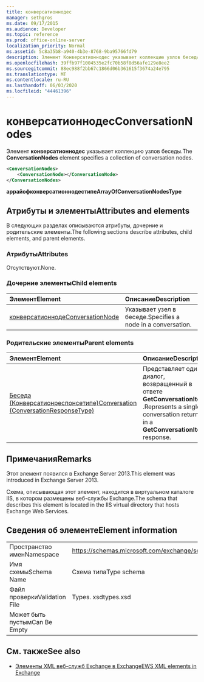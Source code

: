 ```yaml
---
title: конверсатионнодес
manager: sethgros
ms.date: 09/17/2015
ms.audience: Developer
ms.topic: reference
ms.prod: office-online-server
localization_priority: Normal
ms.assetid: 5c8a35b8-a940-4b3e-8768-9ba95766fd79
description: Элемент Конверсатионнодес указывает коллекцию узлов беседы.
ms.openlocfilehash: 39ffb97f1004535e2fc70b58f8d56afe129e8ee2
ms.sourcegitcommit: 88ec988f2bb67c1866d06b361615f3674a24e795
ms.translationtype: MT
ms.contentlocale: ru-RU
ms.lasthandoff: 06/03/2020
ms.locfileid: "44461396"
---
```

# <a name="conversationnodes"></a><span data-ttu-id="a7704-103">конверсатионнодес</span><span class="sxs-lookup"><span data-stu-id="a7704-103">ConversationNodes</span></span>

<span data-ttu-id="a7704-104">Элемент **конверсатионнодес** указывает коллекцию узлов беседы.</span><span class="sxs-lookup"><span data-stu-id="a7704-104">The **ConversationNodes** element specifies a collection of conversation nodes.</span></span> 
  
```XML
<ConversationNodes>
    <ConversationNode></ConversationNode>
</ConversationNodes>
```

 <span data-ttu-id="a7704-105">**аррайофконверсатионнодестипе**</span><span class="sxs-lookup"><span data-stu-id="a7704-105">**ArrayOfConversationNodesType**</span></span>
## <a name="attributes-and-elements"></a><span data-ttu-id="a7704-106">Атрибуты и элементы</span><span class="sxs-lookup"><span data-stu-id="a7704-106">Attributes and elements</span></span>

<span data-ttu-id="a7704-107">В следующих разделах описываются атрибуты, дочерние и родительские элементы.</span><span class="sxs-lookup"><span data-stu-id="a7704-107">The following sections describe attributes, child elements, and parent elements.</span></span>
  
### <a name="attributes"></a><span data-ttu-id="a7704-108">Атрибуты</span><span class="sxs-lookup"><span data-stu-id="a7704-108">Attributes</span></span>

<span data-ttu-id="a7704-109">Отсутствуют.</span><span class="sxs-lookup"><span data-stu-id="a7704-109">None.</span></span>
  
### <a name="child-elements"></a><span data-ttu-id="a7704-110">Дочерние элементы</span><span class="sxs-lookup"><span data-stu-id="a7704-110">Child elements</span></span>

|<span data-ttu-id="a7704-111">**Элемент**</span><span class="sxs-lookup"><span data-stu-id="a7704-111">**Element**</span></span>|<span data-ttu-id="a7704-112">**Описание**</span><span class="sxs-lookup"><span data-stu-id="a7704-112">**Description**</span></span>|
|:-----|:-----|
|[<span data-ttu-id="a7704-113">конверсатионноде</span><span class="sxs-lookup"><span data-stu-id="a7704-113">ConversationNode</span></span>](conversationnode.md) <br/> |<span data-ttu-id="a7704-114">Указывает узел в беседе.</span><span class="sxs-lookup"><span data-stu-id="a7704-114">Specifies a node in a conversation.</span></span>  <br/> |
   
### <a name="parent-elements"></a><span data-ttu-id="a7704-115">Родительские элементы</span><span class="sxs-lookup"><span data-stu-id="a7704-115">Parent elements</span></span>

|<span data-ttu-id="a7704-116">**Элемент**</span><span class="sxs-lookup"><span data-stu-id="a7704-116">**Element**</span></span>|<span data-ttu-id="a7704-117">**Описание**</span><span class="sxs-lookup"><span data-stu-id="a7704-117">**Description**</span></span>|
|:-----|:-----|
|[<span data-ttu-id="a7704-118">Беседа (Конверсатионреспонсетипе)</span><span class="sxs-lookup"><span data-stu-id="a7704-118">Conversation (ConversationResponseType)</span></span>](conversation-conversationresponsetype.md) <br/> |<span data-ttu-id="a7704-119">Представляет один диалог, возвращенный в ответе **GetConversationItems** .</span><span class="sxs-lookup"><span data-stu-id="a7704-119">Represents a single conversation returned in a **GetConversationItems** response.</span></span>  <br/> |
   
## <a name="remarks"></a><span data-ttu-id="a7704-120">Примечания</span><span class="sxs-lookup"><span data-stu-id="a7704-120">Remarks</span></span>

<span data-ttu-id="a7704-121">Этот элемент появился в Exchange Server 2013.</span><span class="sxs-lookup"><span data-stu-id="a7704-121">This element was introduced in Exchange Server 2013.</span></span>
  
<span data-ttu-id="a7704-122">Схема, описывающая этот элемент, находится в виртуальном каталоге IIS, в котором размещены веб-службы Exchange.</span><span class="sxs-lookup"><span data-stu-id="a7704-122">The schema that describes this element is located in the IIS virtual directory that hosts Exchange Web Services.</span></span>
  
## <a name="element-information"></a><span data-ttu-id="a7704-123">Сведения об элементе</span><span class="sxs-lookup"><span data-stu-id="a7704-123">Element information</span></span>

|||
|:-----|:-----|
|<span data-ttu-id="a7704-124">Пространство имен</span><span class="sxs-lookup"><span data-stu-id="a7704-124">Namespace</span></span>  <br/> |https://schemas.microsoft.com/exchange/services/2006/types  <br/> |
|<span data-ttu-id="a7704-125">Имя схемы</span><span class="sxs-lookup"><span data-stu-id="a7704-125">Schema Name</span></span>  <br/> |<span data-ttu-id="a7704-126">Схема типа</span><span class="sxs-lookup"><span data-stu-id="a7704-126">Type schema</span></span>  <br/> |
|<span data-ttu-id="a7704-127">Файл проверки</span><span class="sxs-lookup"><span data-stu-id="a7704-127">Validation File</span></span>  <br/> |<span data-ttu-id="a7704-128">Types. xsd</span><span class="sxs-lookup"><span data-stu-id="a7704-128">types.xsd</span></span>  <br/> |
|<span data-ttu-id="a7704-129">Может быть пустым</span><span class="sxs-lookup"><span data-stu-id="a7704-129">Can Be Empty</span></span>  <br/> ||
   
## <a name="see-also"></a><span data-ttu-id="a7704-130">См. также</span><span class="sxs-lookup"><span data-stu-id="a7704-130">See also</span></span>



- [<span data-ttu-id="a7704-131">Элементы XML веб-служб Exchange в Exchange</span><span class="sxs-lookup"><span data-stu-id="a7704-131">EWS XML elements in Exchange</span></span>](ews-xml-elements-in-exchange.md)

